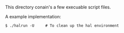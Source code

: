 This directory conain's a few execuable script files.

A example implementation:

    $ ./halrun -U     # To clean up the hal environment


    
    
